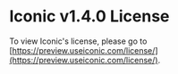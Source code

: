 # Iconic v1.4.0 License

To view Iconic's license, please go to [https://preview.useiconic.com/license/](https://preview.useiconic.com/license/).
